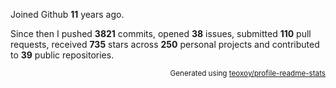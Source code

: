 Joined Github **11** years ago.

Since then I pushed **3821** commits, opened **38** issues, submitted **110** pull requests, received **735** stars across **250** personal projects and contributed to **39** public repositories.

<p align="right"><sub>Generated using <a href="https://github.com/marketplace/actions/profile-readme-stats">teoxoy/profile-readme-stats</a></sub></p>
